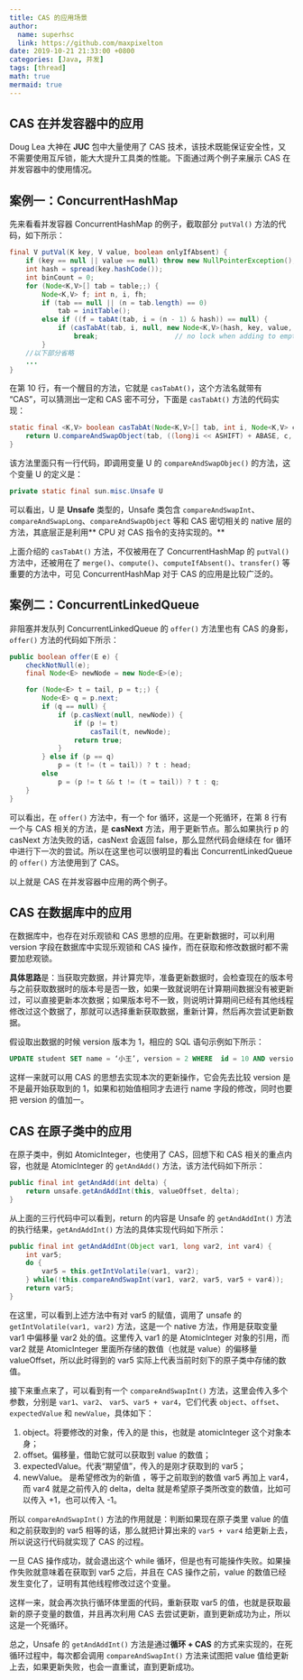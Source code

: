 ```yaml
---
title: CAS 的应用场景
author:
  name: superhsc
  link: https://github.com/maxpixelton
date: 2019-10-21 21:33:00 +0800
categories: [Java, 并发]
tags: [thread]
math: true
mermaid: true
---
```



## CAS 在并发容器中的应用

Doug Lea 大神在 **JUC** 包中大量使用了 CAS 技术，该技术既能保证安全性，又不需要使用互斥锁，能大大提升工具类的性能。下面通过两个例子来展示 CAS 在并发容器中的使用情况。

## 案例一：ConcurrentHashMap

先来看看并发容器 ConcurrentHashMap 的例子，截取部分 `putVal()` 方法的代码，如下所示：

```java
final V putVal(K key, V value, boolean onlyIfAbsent) {
    if (key == null || value == null) throw new NullPointerException();
    int hash = spread(key.hashCode());
    int binCount = 0;
    for (Node<K,V>[] tab = table;;) {
        Node<K,V> f; int n, i, fh;
        if (tab == null || (n = tab.length) == 0)
            tab = initTable();
        else if ((f = tabAt(tab, i = (n - 1) & hash)) == null) {
            if (casTabAt(tab, i, null, new Node<K,V>(hash, key, value, null)))
                break;                   // no lock when adding to empty bin
        }
    //以下部分省略
    ...
}
```

在第 10 行，有一个醒目的方法，它就是 `casTabAt()`，这个方法名就带有 “CAS”，可以猜测出一定和 CAS 密不可分，下面是 `casTabAt()` 方法的代码实现：

```java
static final <K,V> boolean casTabAt(Node<K,V>[] tab, int i, Node<K,V> c, Node<K,V> v) {
    return U.compareAndSwapObject(tab, ((long)i << ASHIFT) + ABASE, c, v);
}
```

该方法里面只有一行代码，即调用变量 U 的 `compareAndSwapObjec()` 的方法，这个变量 U 的定义是：

```java
private static final sun.misc.Unsafe U
```

可以看出，U 是 **Unsafe** 类型的，Unsafe 类包含 `compareAndSwapInt`、`compareAndSwapLong`、`compareAndSwapObject` 等和 CAS 密切相关的 native 层的方法，其底层正是利用** CPU 对 CAS 指令的支持实现的。**

上面介绍的 `casTabAt()` 方法，不仅被用在了 ConcurrentHashMap 的 `putVal()` 方法中，还被用在了 `merge()`、`compute()`、`computeIfAbsent()`、`transfer()` 等重要的方法中，可见 ConcurrentHashMap 对于 CAS 的应用是比较广泛的。

## 案例二：ConcurrentLinkedQueue

非阻塞并发队列 ConcurrentLinkedQueue 的 `offer()` 方法里也有 CAS 的身影，`offer()` 方法的代码如下所示：

```java
public boolean offer(E e) {
    checkNotNull(e);
    final Node<E> newNode = new Node<E>(e);

    for (Node<E> t = tail, p = t;;) {
        Node<E> q = p.next;
        if (q == null) {
            if (p.casNext(null, newNode)) {
                if (p != t) 
                    casTail(t, newNode); 
                return true;
            }
        } else if (p == q)
            p = (t != (t = tail)) ? t : head;
        else
            p = (p != t && t != (t = tail)) ? t : q;
    }
}
```

可以看出，在 `offer()` 方法中，有一个 for 循环，这是一个死循环，在第 8 行有一个与 CAS 相关的方法，是 **casNext** 方法，用于更新节点。那么如果执行 p 的 casNext 方法失败的话，casNext 会返回 false，那么显然代码会继续在 for 循环中进行下一次的尝试。所以在这里也可以很明显的看出 ConcurrentLinkedQueue 的 `offer()` 方法使用到了 CAS。

以上就是 CAS 在并发容器中应用的两个例子。

## CAS 在数据库中的应用

在数据库中，也存在对乐观锁和 CAS 思想的应用。在更新数据时，可以利用 version 字段在数据库中实现乐观锁和 CAS 操作，而在获取和修改数据时都不需要加悲观锁。

**具体思路**是：当获取完数据，并计算完毕，准备更新数据时，会检查现在的版本号与之前获取数据时的版本号是否一致，如果一致就说明在计算期间数据没有被更新过，可以直接更新本次数据；如果版本号不一致，则说明计算期间已经有其他线程修改过这个数据了，那就可以选择重新获取数据，重新计算，然后再次尝试更新数据。

假设取出数据的时候 version 版本为 1，相应的 SQL 语句示例如下所示：

```sql
UPDATE student SET name = ‘小王’, version = 2 WHERE  id = 10 AND version = 1
```

这样一来就可以用 CAS 的思想去实现本次的更新操作，它会先去比较 version 是不是最开始获取到的 1，如果和初始值相同才去进行 name 字段的修改，同时也要把 version 的值加一。

## CAS 在原子类中的应用

在原子类中，例如 AtomicInteger，也使用了 CAS，回想下和 CAS 相关的重点内容，也就是 AtomicInteger 的 `getAndAdd()` 方法，该方法代码如下所示：

```java
public final int getAndAdd(int delta) {
    return unsafe.getAndAddInt(this, valueOffset, delta);
}
```

从上面的三行代码中可以看到，return 的内容是 Unsafe 的 `getAndAddInt()` 方法的执行结果，`getAndAddInt()` 方法的具体实现代码如下所示：

```java
public final int getAndAddInt(Object var1, long var2, int var4) {
    int var5;
    do {
        var5 = this.getIntVolatile(var1, var2);
    } while(!this.compareAndSwapInt(var1, var2, var5, var5 + var4));
    return var5;
}
```

在这里，可以看到上述方法中有对 var5 的赋值，调用了 unsafe 的 `getIntVolatile(var1, var2)` 方法，这是一个 native 方法，作用是获取变量 var1 中偏移量 var2 处的值。这里传入 var1 的是 AtomicInteger 对象的引用，而 var2 就是 AtomicInteger 里面所存储的数值（也就是 value）的偏移量 valueOffset，所以此时得到的 var5 实际上代表当前时刻下的原子类中存储的数值。

接下来重点来了，可以看到有一个 `compareAndSwapInt()` 方法，这里会传入多个参数，分别是 `var1`、`var2`、 `var5`、`var5 + var4`，它们代表 `object`、`offset`、`expectedValue` 和 `newValue`，具体如下：
1. object。将要修改的对象，传入的是 this，也就是 atomicInteger 这个对象本身；
2. offset。偏移量，借助它就可以获取到 value 的数值；
3. expectedValue。代表“期望值”，传入的是刚才获取到的 var5；
4. newValue。 是希望修改为的新值 ，等于之前取到的数值 var5 再加上 var4，而 var4 就是之前传入的 delta，delta 就是希望原子类所改变的数值，比如可以传入 +1，也可以传入 -1。

所以 `compareAndSwapInt()` 方法的作用就是：判断如果现在原子类里 value 的值和之前获取到的 var5 相等的话，那么就把计算出来的 `var5 + var4` 给更新上去，所以说这行代码就实现了 CAS 的过程。

一旦 CAS 操作成功，就会退出这个 while 循环，但是也有可能操作失败。如果操作失败就意味着在获取到 var5 之后，并且在 CAS 操作之前，value 的数值已经发生变化了，证明有其他线程修改过这个变量。

这样一来，就会再次执行循环体里面的代码，重新获取 var5 的值，也就是获取最新的原子变量的数值，并且再次利用 CAS 去尝试更新，直到更新成功为止，所以这是一个死循环。

总之，Unsafe 的 `getAndAddInt()` 方法是通过**循环 + CAS** 的方式来实现的，在死循环过程中，每次都会调用 `compareAndSwapInt()` 方法来试图把 value 值给更新上去，如果更新失败，也会一直重试，直到更新成功。
